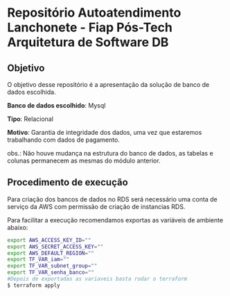 # Repositório Autoatendimento Lanchonete - Fiap Pós-Tech Arquitetura de Software DB

## Objetivo

O objetivo desse repositório é a apresentação da solução de banco de dados escolhida.

**Banco de dados escolhido**: Mysql

**Tipo**: Relacional

**Motivo**: Garantia de integridade dos dados, uma vez que estaremos trabalhando com dados de pagamento.

obs.: Não houve mudança na estrutura do banco de dados, as tabelas e colunas permanecem as mesmas do módulo anterior.

## Procedimento de execução

Para criação dos bancos de dados no RDS será necessário uma conta de serviço da AWS com permissão de criação de
instancias RDS.

Para facilitar a execução recomendamos exportas as variáveis de ambiente abaixo:

```bash
export AWS_ACCESS_KEY_ID=""
export AWS_SECRET_ACCESS_KEY=""
export AWS_DEFAULT_REGION=""
export TF_VAR_iam=""
export TF_VAR_subnet_group=""
export TF_VAR_senha_banco=""
#Depois de exportadas as variaveis basta rodar o terraform
$ terraform apply
```